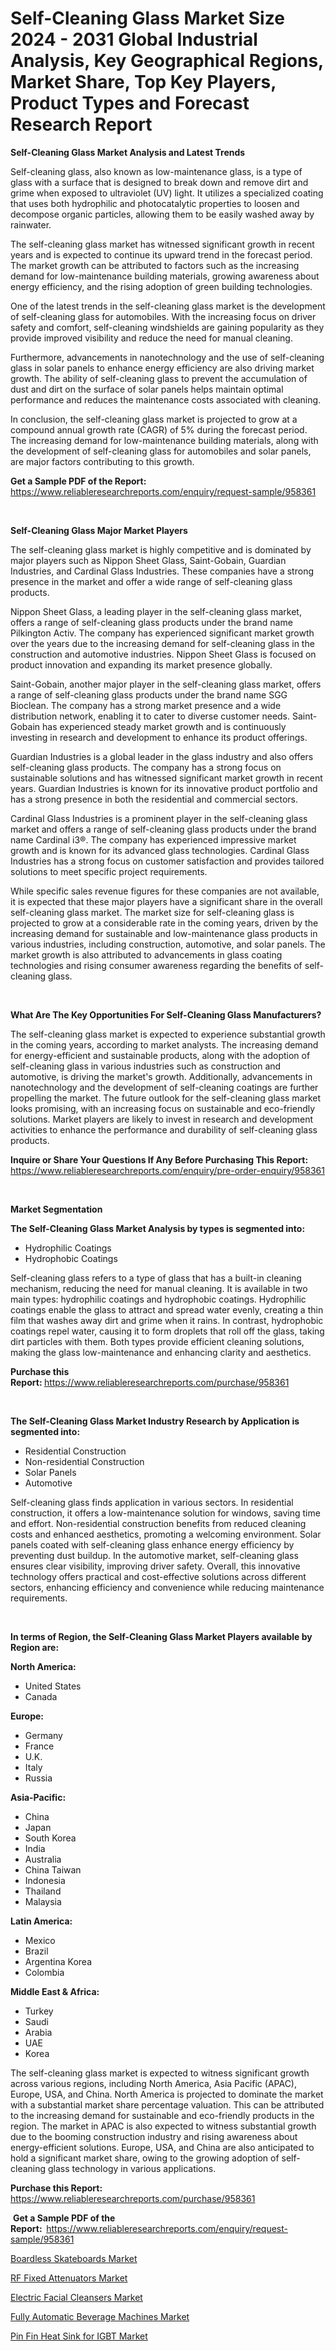 <p><h1>Self-Cleaning Glass Market Size 2024 - 2031 Global Industrial Analysis, Key Geographical Regions, Market Share, Top Key Players, Product Types and Forecast Research Report</h1></p><p><strong>Self-Cleaning Glass Market Analysis and Latest Trends</strong></p>
<p><p>Self-cleaning glass, also known as low-maintenance glass, is a type of glass with a surface that is designed to break down and remove dirt and grime when exposed to ultraviolet (UV) light. It utilizes a specialized coating that uses both hydrophilic and photocatalytic properties to loosen and decompose organic particles, allowing them to be easily washed away by rainwater.</p><p>The self-cleaning glass market has witnessed significant growth in recent years and is expected to continue its upward trend in the forecast period. The market growth can be attributed to factors such as the increasing demand for low-maintenance building materials, growing awareness about energy efficiency, and the rising adoption of green building technologies.</p><p>One of the latest trends in the self-cleaning glass market is the development of self-cleaning glass for automobiles. With the increasing focus on driver safety and comfort, self-cleaning windshields are gaining popularity as they provide improved visibility and reduce the need for manual cleaning.</p><p>Furthermore, advancements in nanotechnology and the use of self-cleaning glass in solar panels to enhance energy efficiency are also driving market growth. The ability of self-cleaning glass to prevent the accumulation of dust and dirt on the surface of solar panels helps maintain optimal performance and reduces the maintenance costs associated with cleaning.</p><p>In conclusion, the self-cleaning glass market is projected to grow at a compound annual growth rate (CAGR) of 5% during the forecast period. The increasing demand for low-maintenance building materials, along with the development of self-cleaning glass for automobiles and solar panels, are major factors contributing to this growth.</p></p>
<p><strong>Get a Sample PDF of the Report:&nbsp;</strong> <a href="https://www.reliableresearchreports.com/enquiry/request-sample/958361">https://www.reliableresearchreports.com/enquiry/request-sample/958361</a></p>
<p>&nbsp;</p>
<p><strong>Self-Cleaning Glass Major Market Players</strong></p>
<p><p>The self-cleaning glass market is highly competitive and is dominated by major players such as Nippon Sheet Glass, Saint-Gobain, Guardian Industries, and Cardinal Glass Industries. These companies have a strong presence in the market and offer a wide range of self-cleaning glass products.</p><p>Nippon Sheet Glass, a leading player in the self-cleaning glass market, offers a range of self-cleaning glass products under the brand name Pilkington Activ. The company has experienced significant market growth over the years due to the increasing demand for self-cleaning glass in the construction and automotive industries. Nippon Sheet Glass is focused on product innovation and expanding its market presence globally.</p><p>Saint-Gobain, another major player in the self-cleaning glass market, offers a range of self-cleaning glass products under the brand name SGG Bioclean. The company has a strong market presence and a wide distribution network, enabling it to cater to diverse customer needs. Saint-Gobain has experienced steady market growth and is continuously investing in research and development to enhance its product offerings.</p><p>Guardian Industries is a global leader in the glass industry and also offers self-cleaning glass products. The company has a strong focus on sustainable solutions and has witnessed significant market growth in recent years. Guardian Industries is known for its innovative product portfolio and has a strong presence in both the residential and commercial sectors.</p><p>Cardinal Glass Industries is a prominent player in the self-cleaning glass market and offers a range of self-cleaning glass products under the brand name Cardinal i3®. The company has experienced impressive market growth and is known for its advanced glass technologies. Cardinal Glass Industries has a strong focus on customer satisfaction and provides tailored solutions to meet specific project requirements.</p><p>While specific sales revenue figures for these companies are not available, it is expected that these major players have a significant share in the overall self-cleaning glass market. The market size for self-cleaning glass is projected to grow at a considerable rate in the coming years, driven by the increasing demand for sustainable and low-maintenance glass products in various industries, including construction, automotive, and solar panels. The market growth is also attributed to advancements in glass coating technologies and rising consumer awareness regarding the benefits of self-cleaning glass.</p></p>
<p>&nbsp;</p>
<p><strong>What Are The Key Opportunities For Self-Cleaning Glass Manufacturers?</strong></p>
<p><p>The self-cleaning glass market is expected to experience substantial growth in the coming years, according to market analysts. The increasing demand for energy-efficient and sustainable products, along with the adoption of self-cleaning glass in various industries such as construction and automotive, is driving the market's growth. Additionally, advancements in nanotechnology and the development of self-cleaning coatings are further propelling the market. The future outlook for the self-cleaning glass market looks promising, with an increasing focus on sustainable and eco-friendly solutions. Market players are likely to invest in research and development activities to enhance the performance and durability of self-cleaning glass products.</p></p>
<p><strong>Inquire or Share Your Questions If Any Before Purchasing This Report:</strong> <a href="https://www.reliableresearchreports.com/enquiry/pre-order-enquiry/958361">https://www.reliableresearchreports.com/enquiry/pre-order-enquiry/958361</a></p>
<p>&nbsp;</p>
<p><strong>Market Segmentation</strong></p>
<p><strong>The Self-Cleaning Glass Market Analysis by types is segmented into:</strong></p>
<p><ul><li>Hydrophilic Coatings</li><li>Hydrophobic Coatings</li></ul></p>
<p><p>Self-cleaning glass refers to a type of glass that has a built-in cleaning mechanism, reducing the need for manual cleaning. It is available in two main types: hydrophilic coatings and hydrophobic coatings. Hydrophilic coatings enable the glass to attract and spread water evenly, creating a thin film that washes away dirt and grime when it rains. In contrast, hydrophobic coatings repel water, causing it to form droplets that roll off the glass, taking dirt particles with them. Both types provide efficient cleaning solutions, making the glass low-maintenance and enhancing clarity and aesthetics.</p></p>
<p><strong>Purchase this Report:&nbsp;</strong><a href="https://www.reliableresearchreports.com/purchase/958361">https://www.reliableresearchreports.com/purchase/958361</a></p>
<p>&nbsp;</p>
<p><strong>The Self-Cleaning Glass Market Industry Research by Application is segmented into:</strong></p>
<p><ul><li>Residential Construction</li><li>Non-residential Construction</li><li>Solar Panels</li><li>Automotive</li></ul></p>
<p><p>Self-cleaning glass finds application in various sectors. In residential construction, it offers a low-maintenance solution for windows, saving time and effort. Non-residential construction benefits from reduced cleaning costs and enhanced aesthetics, promoting a welcoming environment. Solar panels coated with self-cleaning glass enhance energy efficiency by preventing dust buildup. In the automotive market, self-cleaning glass ensures clear visibility, improving driver safety. Overall, this innovative technology offers practical and cost-effective solutions across different sectors, enhancing efficiency and convenience while reducing maintenance requirements.</p></p>
<p>&nbsp;</p>
<p><strong>In terms of Region, the Self-Cleaning Glass Market Players available by Region are:</strong></p>
<p>
    <p> <strong> North America: </strong>
        <ul>
            <li>United States</li>
            <li>Canada</li>
        </ul>
        </p> 
    <p> <strong> Europe: </strong>
        <ul>
            <li>Germany</li>
            <li>France</li>
            <li>U.K.</li>
            <li>Italy</li>
            <li>Russia</li>
        </ul>
        </p> 
    <p> <strong> Asia-Pacific: </strong>
        <ul>
            <li>China</li>
            <li>Japan</li>
            <li>South Korea</li>
            <li>India</li>
            <li>Australia</li>
            <li>China Taiwan</li>
            <li>Indonesia</li>
            <li>Thailand</li>
            <li>Malaysia</li>
        </ul>
        </p> 
    <p> <strong> Latin America: </strong>
        <ul>
            <li>Mexico</li>
            <li>Brazil</li>
            <li>Argentina Korea</li>
            <li>Colombia</li>
        </ul>
        </p> 
    <p> <strong> Middle East & Africa: </strong>
        <ul>
            <li>Turkey</li>
            <li>Saudi</li>
            <li>Arabia</li>
            <li>UAE</li>
            <li>Korea</li>
        </ul>
    </p>
    </p>
<p><p>The self-cleaning glass market is expected to witness significant growth across various regions, including North America, Asia Pacific (APAC), Europe, USA, and China. North America is projected to dominate the market with a substantial market share percentage valuation. This can be attributed to the increasing demand for sustainable and eco-friendly products in the region. The market in APAC is also expected to witness substantial growth due to the booming construction industry and rising awareness about energy-efficient solutions. Europe, USA, and China are also anticipated to hold a significant market share, owing to the growing adoption of self-cleaning glass technology in various applications.</p></p>
<p><strong>Purchase this Report: </strong><a href="https://www.reliableresearchreports.com/purchase/958361">https://www.reliableresearchreports.com/purchase/958361</a></p>
<p>&nbsp;<strong>Get a Sample PDF of the Report:&nbsp;&nbsp;</strong><a href="https://www.reliableresearchreports.com/enquiry/request-sample/958361">https://www.reliableresearchreports.com/enquiry/request-sample/958361</a></p>
<p><strong></strong></p>
<p><p><a href="https://medium.com/@fionabuckland777/boardless-skateboards-market-size-reveals-the-best-marketing-channels-in-global-industry-fd7763de8c3b">Boardless Skateboards Market</a></p><p><a href="https://medium.com/@mekhirenner/rf-fixed-attenuators-market-comprehensive-assessment-by-type-application-and-geography-54d6f0f3c31b">RF Fixed Attenuators Market</a></p><p><a href="https://medium.com/@fionabuckland777/decoding-electric-facial-cleansers-market-metrics-market-share-trends-and-growth-patterns-5a27bd5bc166">Electric Facial Cleansers Market</a></p><p><a href="https://github.com/aashishrp/Market-Research-Report-List-2/blob/main/fully-automatic-beverage-machines-market.md">Fully Automatic Beverage Machines Market</a></p><p><a href="https://github.com/rahu1506/Market-Research-Report-List-2/blob/main/pin-fin-heat-sink-for-igbt-market.md">Pin Fin Heat Sink for IGBT Market</a></p></p>